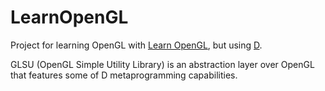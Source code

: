 # LearnOpenGL

Project for learning OpenGL with [Learn OpenGL](https://learnopengl.com/), but using [D](https://dlang.org/).

GLSU (OpenGL Simple Utility Library) is an abstraction layer over OpenGL that features some of D metaprogramming capabilities.
